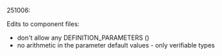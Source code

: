 251006:

Edits to component files: 
- don't allow any DEFINITION_PARAMETERS ()
- no arithmetic in the parameter default values - only verifiable types

